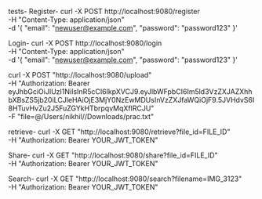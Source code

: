 tests-
Register-
curl -X POST http://localhost:9080/register \
     -H "Content-Type: application/json" \
     -d '{
           "email": "newuser@example.com",
           "password": "password123"
         }'

Login-
curl -X POST http://localhost:9080/login \
     -H "Content-Type: application/json" \
     -d '{
           "email": "newuser@example.com",
           "password": "password123"
         }'

curl -X POST "http://localhost:9080/upload" \
-H "Authorization: Bearer eyJhbGciOiJIUzI1NiIsInR5cCI6IkpXVCJ9.eyJlbWFpbCI6Im5ld3VzZXJAZXhhbXBsZS5jb20iLCJleHAiOjE3MjY0NzEwMDUsInVzZXJfaWQiOjF9.5JVHdvS6I8HTuvHvZu2J5FuZGYkHTbrpqvMqXflRCJU" \
-F "file=@/Users/nikhil//Downloads/prac.txt"

retrieve-
curl -X GET "http://localhost:9080/retrieve?file_id=FILE_ID" \
  -H "Authorization: Bearer YOUR_JWT_TOKEN"


Share-
curl -X GET "http://localhost:9080/share?file_id=FILE_ID" \
  -H "Authorization: Bearer YOUR_JWT_TOKEN"

Search-
curl -X GET "http://localhost:9080/search?filename=IMG_3123" \
-H "Authorization: Bearer YOUR_JWT_TOKEN"
